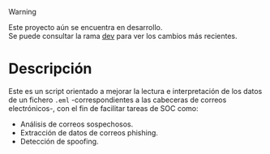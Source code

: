 > [!WARNING]  
> Este proyecto aún se encuentra en desarrollo.  
> Se puede consultar la rama [dev](https://github.com/15Galan/eml-analyzer/tree/dev) para ver los cambios más recientes.


# Descripción

Este es un script orientado a mejorar la lectura e interpretación de los datos de un fichero `.eml` -correspondientes a
las cabeceras de correos electrónicos-, con el fin de facilitar tareas de SOC como:

- Análisis de correos sospechosos.
- Extracción de datos de correos phishing.
- Detección de spoofing.
